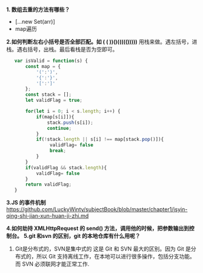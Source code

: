 **1. 数组去重的方法有哪些？**

+ [...new Set(arr)] 
+ map遍历

**2.如何判断左右小括号是否全部匹配。如 ( ( ))()((((()))))**
用栈来做。遇左括号，进栈。遇右括号，出栈。最后看栈是否为空即可。
```js
   var isValid = function(s) {
       const map = {
           '(':')',
           '{':'}',
           '[':']'
       };
       const stack = [];
       let validFlag = true;

       for(let i = 0; i < s.length; i++) {
           if(map[s[i]]){
               stack.push(s[i]);
               continue;
           }
           if(!stack.length || s[i] !== map[stack.pop()]){
                validFlag= false
                break;
           }
       }
       if(validFlag && stack.length){
           validFlag= false
       }
       return validFlag;
   }
```
**3.JS 的事件机制**
https://github.com/LuckyWinty/subjectBook/blob/master/chapter1/jsyin-qing-shi-jian-xun-huan-ji-zhi.md

**4.如何劫持 XMLHttpRequest 的 send() 方法，调用他的时候，把参数输出到控制台。**
**5.git 和svn 的区别，git 的本地仓库有什么用呢？**
1. Git是分布式的，SVN是集中式的
这是 Git 和 SVN 最大的区别。因为 Git 是分布式的，所以 Git 支持离线工作，在本地可以进行很多操作，包括分支功能。而 SVN 必须联网才能正常工作.